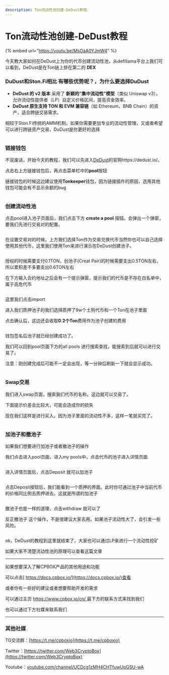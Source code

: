 ```yaml
---
description: Ton流动性池创建-DeDust教程
---
```


# Ton流动性池创建-DeDust教程

{% embed url="https://youtu.be/MsOaA0YJmW4" %}

今天教大家如何在DeDust上为你的代币创建流动性池，从defillama平台上我们可以看到，DeDust是在Ton链上排在第二的 **DEX**

### **DuDust和Ston.Fi相比 有哪些优势呢？，为什么要选择DuDust**

* **DeDust 的 v2 版本** 采用了 **新颖的“集中流动性”模型**（类似 Uniswap v3），允许流动性提供者（LP）自定义价格区间，提高资金效率。
* **DeDust 原生支持 TON 和 EVM 兼容链**（如 Ethereum、BNB Chain）的资产，适合跨链交易需求。

相较于Ston.Fi传统的AMM机制，如果你需要更加专业的流动性管理，又或者希望可以进行跨链资产交易，DuDust是你更好的选择

<figure><img src="../.gitbook/assets/image (21).png" alt=""><figcaption></figcaption></figure>

### 链接钱包

不说废话，开始今天的教程，我们可以先进入[DeDust](https://dedust.io/)的官网https://dedust.io/。

点击右上方链接钱包后，再点击菜单栏中的**pool**按钮

链接钱包的时候这边建议使用**Tonkeeper**钱包，因为链接插件的原因，选用其他钱包可能会有不显示余额的bug

<figure><img src="../.gitbook/assets/image (22).png" alt=""><figcaption></figcaption></figure>

### 创建流动性池

点击pool进入池子页面后，我们点击下方 **create a pool** 按钮。会弹出一个弹窗，要我们先进行交易对的配置。

<figure><img src="../.gitbook/assets/image (23).png" alt=""><figcaption></figcaption></figure>

在设置交易对的时候，上方我们选择Ton作为交易兑换代币当然你也可以自己选择使用其他代币，这里我们使用Ton来进行演示在DeDust创建池子。

<figure><img src="../.gitbook/assets/image (25).png" alt=""><figcaption></figcaption></figure>

授权的时候需要支付0.1TON，创池子(Creat Pair)的时候需要支出0.5TON左右，所以累积差不多要支出0.6TON左右

在下方输入合约地址之后会有一个提示弹窗，提示我们的代币是不存在白名单中，属于高危代币

<figure><img src="../.gitbook/assets/image (27).png" alt=""><figcaption></figcaption></figure>

这里我们点击import

进入我们质押池子的我们选择质押了9w个土狗代币和一个Ton在池子里面

点击确认后，这边还会收取**0.2个Ton**费用作为池子创建的费用

<figure><img src="../.gitbook/assets/image (29).png" alt=""><figcaption></figcaption></figure>

钱包签名后池子就已经创建成功了。

我们可以回到pool页面下方的all pools 进行搜索查找，能搜索到后就可以进行交易了。

注意：刚创建完成后可能不一定会出现，等一分钟后刷新一下就会显示成功。

<figure><img src="../.gitbook/assets/image (31).png" alt=""><figcaption></figcaption></figure>

### Swap交易

我们进入swap页面，搜索我们代币的名称。这边就可以交易了。

下面提示价差会比较大，可能会造成你的损失

现在我们这样是进行买入。因为池子里面的流动性不多，这样一笔就买完了。

<figure><img src="../.gitbook/assets/image (32).png" alt=""><figcaption></figcaption></figure>

### 加池子和撤池子

如果我们想要进行加池子或者撤池子的操作

我们点击进入pool页面，进入my pools中，点击代币的池子进入详情页面

<figure><img src="../.gitbook/assets/image (33).png" alt=""><figcaption></figcaption></figure>

进入详情页面后，点击Deposit 就可以加池子

<figure><img src="../.gitbook/assets/image (35).png" alt=""><figcaption></figcaption></figure>

点击Deposit按钮后，我们能看到一个质押的界面。此时你可通过池子中当前代币的价格同比例去质押进去。这就是所谓的加池子

<figure><img src="../.gitbook/assets/image (36).png" alt=""><figcaption></figcaption></figure>

撤池子也是一样的道理，点击withdraw 就可以了&#x20;

反正撤池子 这个操作，不是很建议大家去用。如果池子流动性大了，会引发一些风险。

<figure><img src="../.gitbook/assets/image (37).png" alt=""><figcaption></figcaption></figure>

ok，DeDust的教程到这里就结束了，大家也可以通过LP来进行一个流动性挖矿

如果大家不清楚流动性池的原理可以查看这篇文章

***

如果想要深入了解CPBOX产品的其他用途和功能

可以点击[ https://docs.cpbox.io/](https://docs.cpbox.io/)查看

或者你有一些好的建议或者想要帮助开发的需求

可以通过主页 [https://www.cpbox.io/cn/ ](https://www.cpbox.io/cn/)最下方的联系方式来找到我们

也可以通过下方社媒来联系我们

***

### 其他社媒

TG交流群：[https://t.me/cpboxio](https://t.me/cpboxio)

Twitter：[https://twitter.com/Web3CryptoBox](https://twitter.com/Web3CryptoBox)

Youtube：[youtube.com/channel/UCDcg1zMH4CHTfuwUpGSU-wA](../solana-gong-ju/solana-yi-jian-fa-bi.md)
